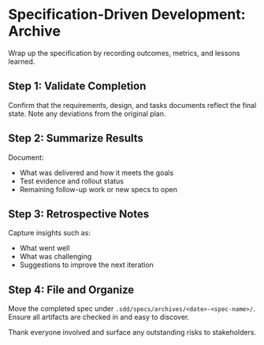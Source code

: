 # Specification-Driven Development: Archive

Wrap up the specification by recording outcomes, metrics, and lessons learned.

## Step 1: Validate Completion
Confirm that the requirements, design, and tasks documents reflect the final state. Note any deviations from the original plan.

## Step 2: Summarize Results
Document:
- What was delivered and how it meets the goals
- Test evidence and rollout status
- Remaining follow-up work or new specs to open

## Step 3: Retrospective Notes
Capture insights such as:
- What went well
- What was challenging
- Suggestions to improve the next iteration

## Step 4: File and Organize
Move the completed spec under `.sdd/specs/archives/<date>-<spec-name>/`. Ensure all artifacts are checked in and easy to discover.

Thank everyone involved and surface any outstanding risks to stakeholders.
